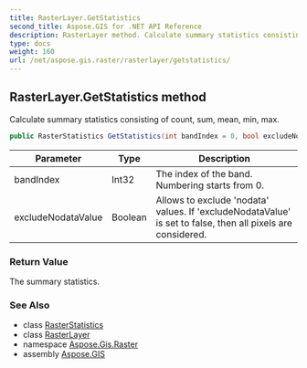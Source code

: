 ```yaml
---
title: RasterLayer.GetStatistics
second_title: Aspose.GIS for .NET API Reference
description: RasterLayer method. Calculate summary statistics consisting of count sum mean min max
type: docs
weight: 160
url: /net/aspose.gis.raster/rasterlayer/getstatistics/
---
```

## RasterLayer.GetStatistics method

Calculate summary statistics consisting of count, sum, mean, min, max.

```csharp
public RasterStatistics GetStatistics(int bandIndex = 0, bool excludeNodataValue = true)
```

| Parameter | Type | Description |
| --- | --- | --- |
| bandIndex | Int32 | The index of the band. Numbering starts from 0. |
| excludeNodataValue | Boolean | Allows to exclude 'nodata' values. If 'excludeNodataValue' is set to false, then all pixels are considered. |

### Return Value

The summary statistics.

### See Also

* class [RasterStatistics](../../rasterstatistics/)
* class [RasterLayer](../)
* namespace [Aspose.Gis.Raster](../../rasterlayer/)
* assembly [Aspose.GIS](../../../)



